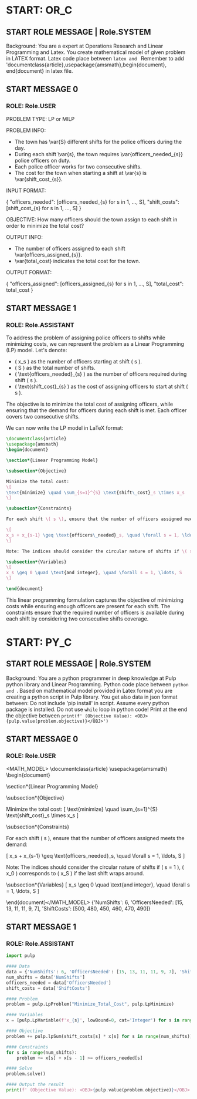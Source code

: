 # START: OR_C 
## START ROLE MESSAGE | Role.SYSTEM 
Background: You are a expert at Operations Research and Linear Programming and Latex. You create mathematical model of given problem in LATEX format. Latex code place between ```latex and ``` Remember to add 'documentclass{article},usepackage{amsmath},begin{document}, end{document} in latex file. 
## START MESSAGE 0 
### ROLE: Role.USER
<DESCRIPTION>
PROBLEM TYPE: LP or MILP

PROBLEM INFO:

- The town has \var{S} different shifts for the police officers during the day.
- During each shift \var{s}, the town requires \var{officers_needed_{s}} police officers on duty.
- Each police officer works for two consecutive shifts.
- The cost for the town when starting a shift at \var{s} is \var{shift_cost_{s}}.

INPUT FORMAT: 

{
    "officers_needed": [officers_needed_{s} for s in 1, ..., S],
    "shift_costs": [shift_cost_{s} for s in 1, ..., S]
}

OBJECTIVE: How many officers should the town assign to each shift in order to minimize the total cost?

OUTPUT INFO:

- The number of officers assigned to each shift \var{officers_assigned_{s}}.
- \var{total_cost} indicates the total cost for the town.

OUTPUT FORMAT:

{
    "officers_assigned": [officers_assigned_{s} for s in 1, ..., S],
    "total_cost": total_cost
}
</DESCRIPTION>


## START MESSAGE 1 
### ROLE: Role.ASSISTANT
To address the problem of assigning police officers to shifts while minimizing costs, we can represent the problem as a Linear Programming (LP) model. Let's denote:

- \( x_s \) as the number of officers starting at shift \( s \).
- \( S \) as the total number of shifts.
- \( \text{officers\_needed}_{s} \) as the number of officers required during shift \( s \).
- \( \text{shift\_cost}_{s} \) as the cost of assigning officers to start at shift \( s \).

The objective is to minimize the total cost of assigning officers, while ensuring that the demand for officers during each shift is met. Each officer covers two consecutive shifts.

We can now write the LP model in LaTeX format:

```latex
\documentclass{article}
\usepackage{amsmath}
\begin{document}

\section*{Linear Programming Model}

\subsection*{Objective}

Minimize the total cost:
\[
\text{minimize} \quad \sum_{s=1}^{S} \text{shift\_cost}_s \times x_s
\]

\subsection*{Constraints}

For each shift \( s \), ensure that the number of officers assigned meets the demand:

\[
x_s + x_{s-1} \geq \text{officers\_needed}_s, \quad \forall s = 1, \ldots, S
\]

Note: The indices should consider the circular nature of shifts if \( s = 1 \), \( x_0 \) corresponds to \( x_S \) if the last shift wraps around.

\subsection*{Variables}
\[
x_s \geq 0 \quad \text{and integer}, \quad \forall s = 1, \ldots, S
\]

\end{document}
```

This linear programming formulation captures the objective of minimizing costs while ensuring enough officers are present for each shift. The constraints ensure that the required number of officers is available during each shift by considering two consecutive shifts coverage.

# START: PY_C 
## START ROLE MESSAGE | Role.SYSTEM 
Background: You are a python programmer in deep knowledge at Pulp python library and Linear Programming. Python code place between ```python and ```. Based on mathematical model provided in Latex format you are creating a python script in Pulp library. You get also data in json format between: <DATA></DATA> Do not include 'pip install' in script. Assume every python package is installed. Do not use `while` loop in python code! Print at the end the objective between <OBJ></OBJ> `print(f' (Objective Value): <OBJ>{pulp.value(problem.objective)}</OBJ>')` 
## START MESSAGE 0 
### ROLE: Role.USER
<MATH_MODEL>
\documentclass{article}
\usepackage{amsmath}
\begin{document}

\section*{Linear Programming Model}

\subsection*{Objective}

Minimize the total cost:
\[
\text{minimize} \quad \sum_{s=1}^{S} \text{shift\_cost}_s \times x_s
\]

\subsection*{Constraints}

For each shift \( s \), ensure that the number of officers assigned meets the demand:

\[
x_s + x_{s-1} \geq \text{officers\_needed}_s, \quad \forall s = 1, \ldots, S
\]

Note: The indices should consider the circular nature of shifts if \( s = 1 \), \( x_0 \) corresponds to \( x_S \) if the last shift wraps around.

\subsection*{Variables}
\[
x_s \geq 0 \quad \text{and integer}, \quad \forall s = 1, \ldots, S
\]

\end{document}</MATH_MODEL>
<DATA>
{'NumShifts': 6, 'OfficersNeeded': [15, 13, 11, 11, 9, 7], 'ShiftCosts': [500, 480, 450, 460, 470, 490]}</DATA>


## START MESSAGE 1 
### ROLE: Role.ASSISTANT
```python
import pulp

#### Data
data = {'NumShifts': 6, 'OfficersNeeded': [15, 13, 11, 11, 9, 7], 'ShiftCosts': [500, 480, 450, 460, 470, 490]}
num_shifts = data['NumShifts']
officers_needed = data['OfficersNeeded']
shift_costs = data['ShiftCosts']

#### Problem
problem = pulp.LpProblem("Minimize_Total_Cost", pulp.LpMinimize)

#### Variables
x = [pulp.LpVariable(f'x_{s}', lowBound=0, cat='Integer') for s in range(num_shifts)]

#### Objective
problem += pulp.lpSum(shift_costs[s] * x[s] for s in range(num_shifts))

#### Constraints
for s in range(num_shifts):
    problem += x[s] + x[s - 1] >= officers_needed[s]

#### Solve
problem.solve()

#### Output the result
print(f' (Objective Value): <OBJ>{pulp.value(problem.objective)}</OBJ>')
```

